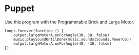 # Puppet

Use this program with the Programmable Brick and Large Motor.

```blocks
loops.forever(function () {
    output.largeMotorA.onForAngle(30, 30, false)
    music.playSoundUntilDone(music.sounds(Sounds.PowerUp))
    output.largeMotorA.onForAngle(40, -30, false)
})
```

